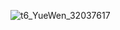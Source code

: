 ![t6_YueWen_32037617](https://user-images.githubusercontent.com/17806205/213099734-d9fc84d6-d433-4941-ab3a-1926df470639.jpg)